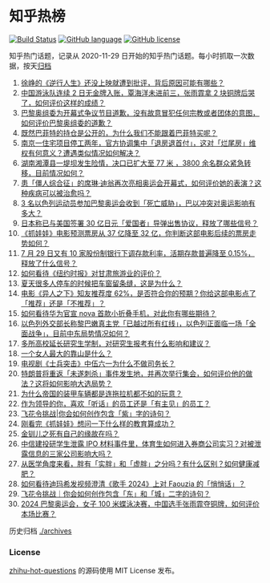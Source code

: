 # 知乎热榜
[![Build Status](https://github.com/ToWeLong/zhihu-hot-questions/workflows/CI/badge.svg)](https://github.com/ToWeLong/zhihu-hot-questions/actions)
[![GitHub language](https://img.shields.io/badge/language-golang-orange.svg)](https://golang.org/)
[![GitHub license](https://img.shields.io/github/license/ToWeLong/zhihu-hot-questions)](https://github.com/ToWeLong/zhihu-hot-questions/blob/main/LICENSE)

知乎热门话题，记录从 2020-11-29 日开始的知乎热门话题。每小时抓取一次数据，按天[归档](./archives)

<!-- BEGIN -->

1. [徐峥的《逆行人生》还没上映就遭到批评，背后原因可能有哪些？](https://www.zhihu.com/question/661303262)
1. [中国游泳队连续 2 日无金牌入账，覃海洋未进前三，张雨霏拿 2 块铜牌后哭了，如何评价这样的成绩？](https://www.zhihu.com/question/662845111)
1. [巴黎奥组委为开幕式争议节目道歉，没有故意冒犯任何宗教或者团体的意图，如何评价巴黎奥组委的道歉？](https://www.zhihu.com/question/662835893)
1. [既然巴菲特的持仓是公开的，为什么我们不能跟着巴菲特买呢？](https://www.zhihu.com/question/662354024)
1. [南京一住宅项目停工两年，官方协调集中「退房退首付」，这对「烂尾房」维权有何意义？遭遇类似情况如何解决？](https://www.zhihu.com/question/662872124)
1. [湖南湘潭县一堤坝发生险情，决口已扩大至 77 米 ，3800 余名群众紧急转移，目前情况如何？](https://www.zhihu.com/question/662834542)
1. [患「僵人综合征」的席琳·迪翁再次亮相奥运会开幕式，如何评价她的表演？这种疾病可以被治愈吗？](https://www.zhihu.com/question/662618179)
1. [3 名以色列运动员参加巴黎奥运会收到「死亡威胁」，巴以冲突对奥运影响有多大？](https://www.zhihu.com/question/662871904)
1. [日本称已与美国签署 30 亿日元「爱国者」导弹出售协议，释放了哪些信号？](https://www.zhihu.com/question/662831949)
1. [《抓娃娃》电影预测票房从 37 亿降至 32 亿，你判断这部电影后续的票房走势如何？](https://www.zhihu.com/question/662480519)
1. [7 月 29 日又有 10 家股份制银行下调存款利率，活期存款普遍降至 0.15%，释放了什么信号？](https://www.zhihu.com/question/662867478)
1. [如何看待《纽约时报》对甘肃旅游业的评价？](https://www.zhihu.com/question/661454643)
1. [夏天很多人停车的时候把车窗留条缝，这是为什么？](https://www.zhihu.com/question/662140201)
1. [电影《异人之下》知友推荐度 62%，是否符合你的预期？你给这部电影点了「推荐」还是「不推荐」？](https://www.zhihu.com/question/662667429)
1. [如何看待华为官宣 nova 首款小折叠手机，对此你有哪些期待？](https://www.zhihu.com/question/662866107)
1. [以色列外交部长称黎巴嫩真主党「已越过所有红线」，以色列正面临一场「全面战争」，目前中东局势情况如何？](https://www.zhihu.com/question/662805511)
1. [多所高校延长研究生学制，对研究生报考有什么影响和建议？](https://www.zhihu.com/question/662535102)
1. [一个女人最大的靠山是什么？](https://www.zhihu.com/question/662310080)
1. [电视剧《士兵突击》中伍六一为什么不做司务长？](https://www.zhihu.com/question/598149537)
1. [特朗普将重返「未遂刺杀」事件发生地，并再次举行集会，如何评价他的做法？这将如何影响大选局势？](https://www.zhihu.com/question/662718165)
1. [为什么帝国的装甲车辆都是连拖拉机都不如的玩意？](https://www.zhihu.com/question/662750043)
1. [作为领导的你，喜欢「听话」的员工还是「有主见」的员工？](https://www.zhihu.com/question/662707302)
1. [飞花令挑战|你会如何创作包含「紫」字的诗句？](https://www.zhihu.com/question/662805984)
1. [刚看完《抓娃娃》想问一下什么样的教育算成功？](https://www.zhihu.com/question/661880566)
1. [金钏儿之死有自己的缘故在吗？](https://www.zhihu.com/question/612724516)
1. [中信建投研学生泄露 IPO 材料事件里，体育生如何进入券商公司实习？对被泄露信息的三家公司影响大吗？](https://www.zhihu.com/question/662724590)
1. [从医学角度来看，胖有「实胖」和「虚胖」之分吗？有什么区别？如何健康减肥？](https://www.zhihu.com/question/662642611)
1. [如何看待迪玛希发视频澄清《歌手 2024》上对 Faouzia 的「悄悄话」？](https://www.zhihu.com/question/662742526)
1. [飞花令挑战｜你会如何创作包含「东」和「城」二字的诗句？](https://www.zhihu.com/question/662540755)
1. [2024 巴黎奥运会，女子 100 米蝶泳决赛，中国选手张雨霏夺铜牌，如何评价本场比赛？](https://www.zhihu.com/question/662843631)

<!-- END -->

历史归档 [./archives](./archives)


### License
[zhihu-hot-questions](https://github.com/towelong/zhihu-hot-questions) 的源码使用 MIT License 发布。